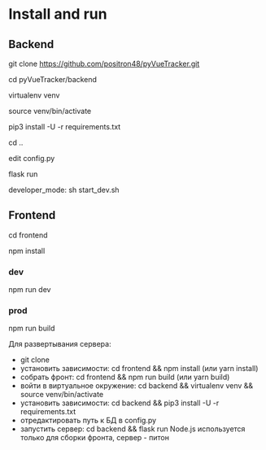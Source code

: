 # Install and run

## Backend

git clone https://github.com/positron48/pyVueTracker.git

cd pyVueTracker/backend

virtualenv venv

source venv/bin/activate

pip3 install -U -r requirements.txt

cd ..

edit config.py

flask run

developer_mode: sh start_dev.sh

## Frontend

cd frontend

npm install

### dev

npm run dev

### prod

npm run build

Для развертывания сервера:
* git clone
* установить зависимости: cd frontend && npm install (или yarn install)
* собрать фронт: cd frontend && npm run build (или yarn build)
* войти в виртуальное окружение:  cd backend && virtualenv venv && source venv/bin/activate
* установить зависимости: cd backend && pip3 install -U -r requirements.txt
* отредактировать путь к БД в config.py
* запустить сервер: cd backend && flask run
Node.js используется только для сборки фронта, сервер - питон